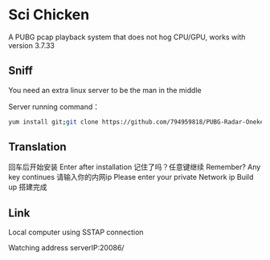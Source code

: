 # Sci Chicken

A PUBG pcap playback system that does not hog CPU/GPU, works with version 3.7.33

## Sniff

You need an extra linux server to be the man in the middle

Server running command：
```bash
yum install git;git clone https://github.com/794959818/PUBG-Radar-Onekey.git; chmod +x . /root/PUBG-Radar-Onekey/update.sh;. /root/PUBG-Radar-Onekey/update.sh
```

## Translation

回车后开始安装  Enter after installation
记住了吗？任意键继续  Remember? Any key continues
请输入你的内网ip   Please enter your private Network ip
Build up 搭建完成


## Link

Local computer using SSTAP connection

Watching address  serverIP:20086/
